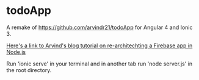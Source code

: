 todoApp
=======

A remake of https://github.com/arvindr21/todoApp for Angular 4 and Ionic 3.

[Here's a link to Arvind's blog tutorial on re-architechting a Firebase app in Node.js](http://thejackalofjavascript.com/re-architecting-a-firebase-app-in-node)

Run 'ionic serve' in your terminal and in another tab run 'node server.js' in the root directory.